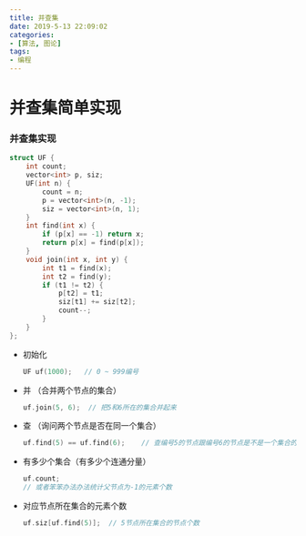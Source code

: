 ```yaml
---
title: 并查集
date: 2019-5-13 22:09:02
categories:
- [算法, 图论]
tags:
- 编程
---
```



# 并查集简单实现



### 并查集实现

```c++
struct UF {
    int count;
    vector<int> p, siz;
    UF(int n) {
        count = n;
        p = vector<int>(n, -1);
        siz = vector<int>(n, 1);
    }
    int find(int x) {
        if (p[x] == -1) return x;
        return p[x] = find(p[x]);
    }
    void join(int x, int y) {
        int t1 = find(x);
        int t2 = find(y);
        if (t1 != t2) {
            p[t2] = t1;
            siz[t1] += siz[t2];
            count--;
        }
    }
};
```



* 初始化

  ```c++
  UF uf(1000);   // 0 ~ 999编号
  ```

* 并  （合并两个节点的集合）

  ```c++
  uf.join(5, 6);  // 把5和6所在的集合并起来
  ```

* 查  （询问两个节点是否在同一个集合）

  ```c++
  uf.find(5) == uf.find(6);    // 查编号5的节点跟编号6的节点是不是一个集合的
  ```

* 有多少个集合（有多少个连通分量）

  ```c++
  uf.count;
  // 或者笨笨办法办法统计父节点为-1的元素个数
  ```

* 对应节点所在集合的元素个数

  ```c++
  uf.siz[uf.find(5)];  // 5节点所在集合的节点个数
  ```
